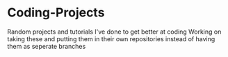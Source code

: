 # Coding-Projects
Random projects and tutorials I've done to get better at coding
Working on taking these and putting them in their own repositories instead of having them as seperate branches
